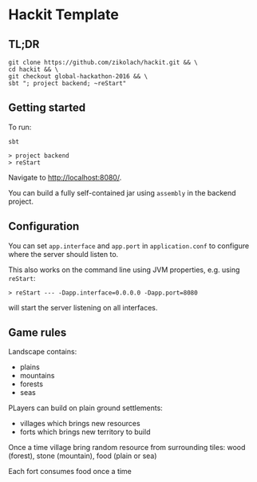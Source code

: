 # Hackit Template

## TL;DR

```
git clone https://github.com/zikolach/hackit.git && \
cd hackit && \
git checkout global-hackathon-2016 && \
sbt "; project backend; ~reStart"                 
```

## Getting started

To run:

```
sbt

> project backend
> reStart
```

Navigate to [http://localhost:8080/](http://localhost:8080/).

You can build a fully self-contained jar using `assembly` in the backend project.

## Configuration

You can set `app.interface` and `app.port` in `application.conf` to configure where the server
should listen to.

This also works on the command line using JVM properties, e.g. using `reStart`:

```
> reStart --- -Dapp.interface=0.0.0.0 -Dapp.port=8080
```

will start the server listening on all interfaces.


## Game rules

Landscape contains:
- plains
- mountains
- forests
- seas

PLayers can build on plain ground settlements:
- villages which brings new resources
- forts which brings new territory to build

Once a time village bring random resource from surrounding tiles: wood (forest), stone (mountain), food (plain or sea)

Each fort consumes food once a time


